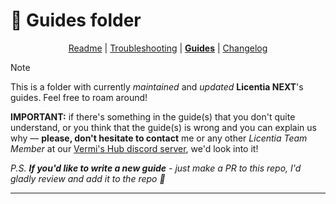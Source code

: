 # :book: Guides folder

<p align="center">
  <a href="/README.md">Readme</a></b> |
  <a href="/TROUBLESHOOTING.md">Troubleshooting</a> |
  <b><a href="/guides/">Guides</a></b> |
  <a href="/CHANGELOG.md">Changelog</a>
</p>

> [!NOTE]  
> This is a folder with currently _maintained_ and _updated_ **Licentia NEXT**'s guides. Feel free to roam around!
> 
> **IMPORTANT:** if there's something in the guide(s) that you don't quite understand, or you think that the guide(s) is wrong and you can explain us why &mdash; **please, don't hesitate to contact** me or any other _Licentia Team Member_ at our [Vermi's Hub discord server](https://discord.gg/hRCYPMpX7J), we'd look into it!
>
> _P.S. **If you'd like to write a new guide** - just make a PR to this repo, I'd gladly review and add it to the repo :eyes:_
---